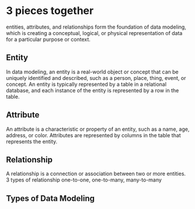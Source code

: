 # 3 pieces together

entities, attributes, and relationships form the foundation of data modeling, which is creating a conceptual, logical, or physical representation of data for a particular purpose or context.

## Entity

In data modeling, an entity is a real-world object or concept that can be uniquely identified and described, such as a person, place, thing, event, or concept. An entity is typically represented by a table in a relational database, and each instance of the entity is represented by a row in the table.

## Attribute

An attribute is a characteristic or property of an entity, such as a name, age, address, or color. Attributes are represented by columns in the table that represents the entity.

## Relationship

A relationship is a connection or association between two or more entities.
3 types of relationship
one-to-one,
one-to-many,
many-to-many

## Types of Data Modeling
